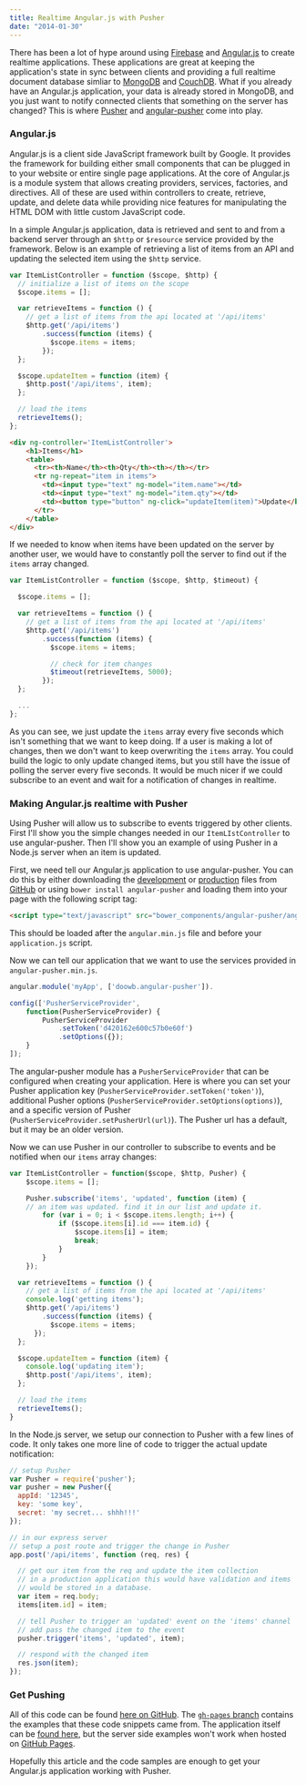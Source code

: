 ```yaml
---
title: Realtime Angular.js with Pusher
date: "2014-01-30"
---
```


There has been a lot of hype around using [Firebase](https://www.firebase.com/) and [Angular.js](http://angularjs.org/) to create realtime applications. These applications are great at keeping the application's state in sync between clients and providing a full realtime document database simliar to [MongoDB](http://www.mongodb.org/) and [CouchDB](http://couchdb.apache.org/). What if you already have an Angular.js application, your data is already stored in MongoDB, and you just want to notify connected clients that something on the server has changed? This is where [Pusher](http://pusher.com/) and [angular-pusher](https://github.com/doowb/angular-pusher) come into play.

### Angular.js

Angular.js is a client side JavaScript framework built by Google. It provides the framework for building either small components that can be plugged in to your website or entire single page applications. At the core of Angular.js is a module system that allows creating providers, services, factories, and directives. All of these are used within controllers to create, retrieve, update, and delete data while providing nice features for manipulating the HTML DOM with little custom JavaScript code.

In a simple Angular.js application, data is retrieved and sent to and from a backend server through an `$http` or `$resource` service provided by the framework. Below is an example of retrieving a list of items from an API and updating the selected item using the `$http` service.

```javascript
var ItemListController = function ($scope, $http) {
  // initialize a list of items on the scope
  $scope.items = [];

  var retrieveItems = function () {
    // get a list of items from the api located at '/api/items'
    $http.get('/api/items')
    	.success(function (items) {
	      $scope.items = items;
	    });
  };

  $scope.updateItem = function (item) {
    $http.post('/api/items', item);
  };

  // load the items
  retrieveItems();
};
```

```html
<div ng-controller='ItemListController'>
	<h1>Items</h1>
	<table>
	  <tr><th>Name</th><th>Qty</th><th></th></tr>
	  <tr ng-repeat="item in items">
	    <td><input type="text" ng-model="item.name"></td>
	    <td><input type="text" ng-model="item.qty"></td>
	    <td><button type="button" ng-click="updateItem(item)">Update</button></td>
	  </tr>
	</table>
</div>
```

If we needed to know when items have been updated on the server by another user, we would have to constantly poll the server to find out if the `items` array changed.

```javascript
var ItemListController = function ($scope, $http, $timeout) {

  $scope.items = [];

  var retrieveItems = function () {
    // get a list of items from the api located at '/api/items'
    $http.get('/api/items')
    	.success(function (items) {
	      $scope.items = items;

	      // check for item changes
	      $timeout(retrieveItems, 5000);
	    });
  };

  ...
};
```

As you can see, we just update the `items` array every five seconds which isn't something that we want to keep doing. If a user is making a lot of changes, then we don't want to keep overwriting the `items` array. You could build the logic to only update changed items, but you still have the issue of polling the server every five seconds. It would be much nicer if we could subscribe to an event and wait for a notification of changes in realtime.

### Making Angular.js realtime with Pusher

Using Pusher will allow us to subscribe to events triggered by other clients. First I'll show you the simple changes needed in our `ItemLIstController` to use angular-pusher. Then I'll show you an example of using Pusher in a Node.js server when an item is updated.

First, we need tell our Angular.js application to use angular-pusher. You can do this by either downloading the [development](https://github.com/doowb/angular-pusher/blob/master/angular-pusher.js) or [production](https://github.com/doowb/angular-pusher/blob/master/angular-pusher.min.js) files from [GitHub](https://github.com/doowb/angular-pusher/blob/master) or using `bower install angular-pusher` and loading them into your page with the following script tag:

```html
<script type="text/javascript" src="bower_components/angular-pusher/angular-pusher.min.js"></script>
```

This should be loaded after the `angular.min.js` file and before your `application.js` script.

Now we can tell our application that we want to use the services provided in `angular-pusher.min.js`.

```javascript
angular.module('myApp', ['doowb.angular-pusher']).

config(['PusherServiceProvider',
	function(PusherServiceProvider) {
		PusherServiceProvider
			.setToken('d420162e600c57b0e60f')
			.setOptions({});
	}
]);
```

The angular-pusher module has a `PusherServiceProvider` that can be configured when creating your application. Here is where you can set your Pusher application key (`PusherServiceProvider.setToken('token')`), additional Pusher options (`PusherServiceProvider.setOptions(options)`), and a specific version of Pusher (`PusherServiceProvider.setPusherUrl(url)`). The Pusher url has a default, but it may be an older version.

Now we can use Pusher in our controller to subscribe to events and be notified when our `items` array changes:

```javascript
var ItemListController = function($scope, $http, Pusher) {
	$scope.items = [];

	Pusher.subscribe('items', 'updated', function (item) {
    // an item was updated. find it in our list and update it.
		for (var i = 0; i < $scope.items.length; i++) {
			if ($scope.items[i].id === item.id) {
				$scope.items[i] = item;
				break;
			}
		}
	});

  var retrieveItems = function () {
    // get a list of items from the api located at '/api/items'
    console.log('getting items');
    $http.get('/api/items')
    	.success(function (items) {
	      $scope.items = items;
      });
  };

  $scope.updateItem = function (item) {
  	console.log('updating item');
    $http.post('/api/items', item);
  };

  // load the items
  retrieveItems();
}
```

In the Node.js server, we setup our connection to Pusher with a few lines of code. It only takes one more line of code to trigger the actual update notification:

```javascript
// setup Pusher
var Pusher = require('pusher');
var pusher = new Pusher({
  appId: '12345',
  key: 'some key',
  secret: 'my secret... shhh!!!'
});

// in our express server
// setup a post route and trigger the change in Pusher
app.post('/api/items', function (req, res) {

  // get our item from the req and update the item collection
  // in a production application this would have validation and items
  // would be stored in a database.
  var item = req.body;
  items[item.id] = item;

  // tell Pusher to trigger an 'updated' event on the 'items' channel
  // add pass the changed item to the event
  pusher.trigger('items', 'updated', item);

  // respond with the changed item
  res.json(item);
});

```

### Get Pushing

All of this code can be found [here on GitHub](https://github.com/doowb/angular-pusher). The [`gh-pages` branch](https://github.com/doowb/angular-pusher/tree/gh-pages) contains the examples that these code snippets came from. The application itself can be [found here](http://doowb.github.io/angular-pusher), but the server side examples won't work when hosted on [GitHub Pages](http://pages.github.com/).

Hopefully this article and the code samples are enough to get your Angular.js application working with Pusher.
